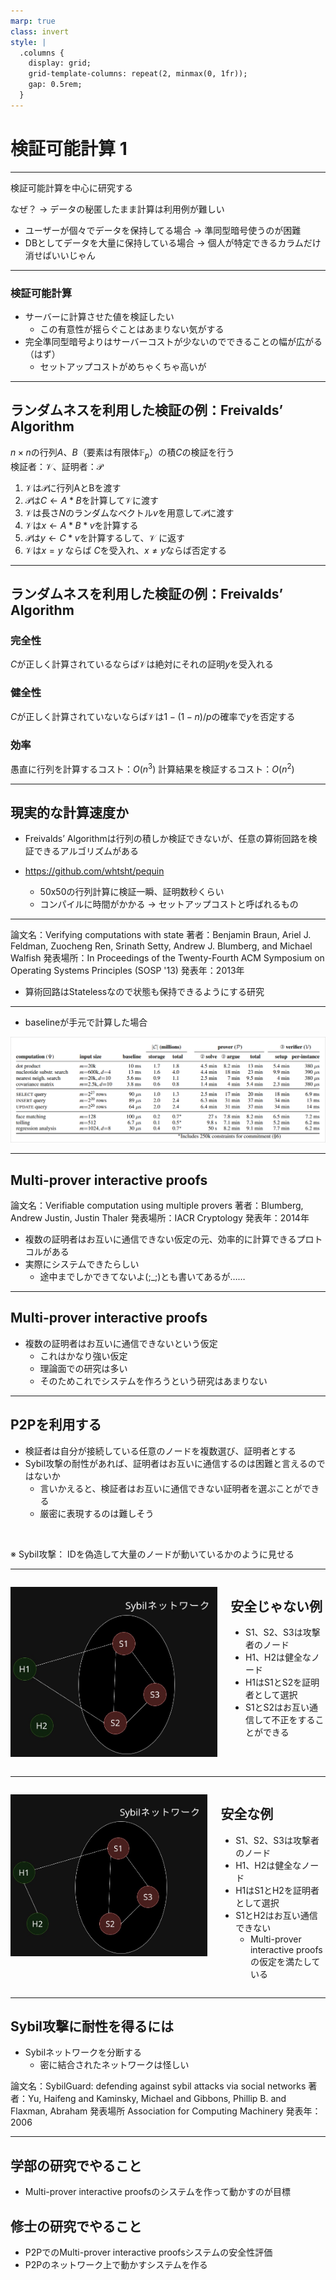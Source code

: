 ```yaml
---
marp: true
class: invert
style: |
  .columns {
    display: grid;
    grid-template-columns: repeat(2, minmax(0, 1fr));
    gap: 0.5rem;
  }
---
```


# 検証可能計算 1

---

検証可能計算を中心に研究する

なぜ？
→ データの秘匿したまま計算は利用例が難しい

- ユーザーが個々でデータを保持してる場合
→ 準同型暗号使うのが困難
- DBとしてデータを大量に保持している場合
→ 個人が特定できるカラムだけ消せばいいじゃん

---

### 検証可能計算
- サーバーに計算させた値を検証したい
    - この有意性が揺らぐことはあまりない気がする
- 完全準同型暗号よりはサーバーコストが少ないのでできることの幅が広がる（はず）
    - セットアップコストがめちゃくちゃ高いが

---

## ランダムネスを利用した検証の例：Freivalds’ Algorithm

$n \times n$の行列$A$、$B$（要素は有限体$\mathbb{F}_p$）の積$C$の検証を行う  
検証者：$\mathcal{V}$、証明者：$\mathcal{P}$

1. $\mathcal{V}$は$\mathcal{P}$に行列AとBを渡す
2. $\mathcal{P}$は$C \leftarrow A * B$を計算して$\mathcal{V}$に渡す
3. $\mathcal{V}$は長さ$N$のランダムなベクトル$v$を用意して$\mathcal{P}$に渡す
4. $\mathcal{V}$は$x \leftarrow A * B * v$を計算する
5. $\mathcal{P}$は$y \leftarrow C * v$を計算するして、$\mathcal{V}$ に返す
6. $\mathcal{V}$は$x = y$ ならば $C$を受入れ、$x \neq y$ならば否定する

---

## ランダムネスを利用した検証の例：Freivalds’ Algorithm

### 完全性
$C$が正しく計算されているならば$\mathcal{V}$は絶対にそれの証明$y$を受入れる

### 健全性
$C$が正しく計算されていないならば$\mathcal{V}$は$1 - (1 - n)/p$の確率で$y$を否定する

### 効率
愚直に行列を計算するコスト：$O(n^3)$
計算結果を検証するコスト：$O(n^2)$

---

## 現実的な計算速度か

- Freivalds’ Algorithmは行列の積しか検証できないが、任意の算術回路を検証できるアルゴリズムがある

- https://github.com/whtsht/pequin
    - 50x50の行列計算に検証一瞬、証明数秒くらい
    - コンパイルに時間がかかる → セットアップコストと呼ばれるもの

---

論文名：Verifying computations with state
著者：Benjamin Braun, Ariel J. Feldman, Zuocheng Ren, Srinath Setty, Andrew J. Blumberg, and Michael Walfish
発表場所：In Proceedings of the Twenty-Fourth ACM Symposium on Operating Systems Principles (SOSP '13)
発表年：2013年

- 算術回路はStatelessなので状態も保持できるようにする研究

---

- baselineが手元で計算した場合

![](../../img/Pantry_Performance.png)

---

## Multi-prover interactive proofs

論文名：Verifiable computation using multiple provers
著者：Blumberg, Andrew Justin, Justin Thaler
発表場所：IACR Cryptology
発表年：2014年

- 複数の証明者はお互いに通信できない仮定の元、効率的に計算できるプロトコルがある
- 実際にシステムできたらしい
    - 途中までしかできてないよ(;_;)とも書いてあるが……

---

## Multi-prover interactive proofs

- 複数の証明者はお互いに通信できないという仮定
    - これはかなり強い仮定
    - 理論面での研究は多い
    - そのためこれでシステムを作ろうという研究はあまりない

---

## P2Pを利用する

- 検証者は自分が接続している任意のノードを複数選び、証明者とする
- Sybil攻撃の耐性があれば、証明者はお互いに通信するのは困難と言えるのではないか
    - 言いかえると、検証者はお互いに通信できない証明者を選ぶことができる
    - 厳密に表現するのは難しそう

<br>

※ Sybil攻撃： IDを偽造して大量のノードが動いているかのように見せる

---

<div class="columns">
<div>

![](../../img/sybil.jpg)

</div>
<div>

## 安全じゃない例

- S1、S2、S3は攻撃者のノード
- H1、H2は健全なノード
- H1はS1とS2を証明者として選択
- S1とS2はお互い通信して不正をすることができる

</div>

</div>

---

<div class="columns">
<div>

![](../../img/sybil2.jpg)

</div>
<div>

## 安全な例

- S1、S2、S3は攻撃者のノード
- H1、H2は健全なノード
- H1はS1とH2を証明者として選択
- S1とH2はお互い通信できない
    - Multi-prover interactive proofsの仮定を満たしている

</div>

</div>

---

## Sybil攻撃に耐性を得るには

- Sybilネットワークを分断する
    - 密に結合されたネットワークは怪しい

論文名：SybilGuard: defending against sybil attacks via social networks
著者：Yu, Haifeng and Kaminsky, Michael and Gibbons, Phillip B. and Flaxman, Abraham
発表場所 Association for Computing Machinery
発表年： 2006

---

## 学部の研究でやること
- Multi-prover interactive proofsのシステムを作って動かすのが目標

## 修士の研究でやること
- P2PでのMulti-prover interactive proofsシステムの安全性評価 
- P2Pのネットワーク上で動かすシステムを作る

